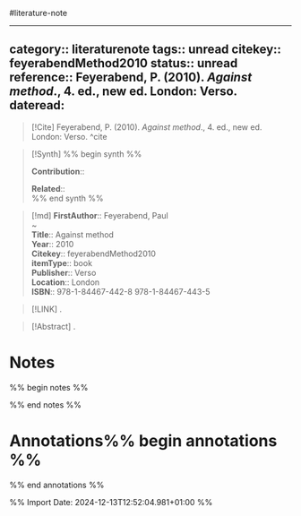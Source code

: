 #literature-note 

---
category:: literaturenote
tags:: unread
citekey:: feyerabendMethod2010
status:: unread 
reference:: Feyerabend, P. (2010). _Against method_., 4. ed., new ed. London: Verso.
dateread:
---

> [!Cite]
> Feyerabend, P. (2010). _Against method_., 4. ed., new ed. London: Verso.
^cite

>[!Synth]
>%% begin synth %%
>
>**Contribution**:: 
>
>**Related**::  
>%% end synth %%

>[!md]
> **FirstAuthor**:: Feyerabend, Paul  
~    
> **Title**:: Against method  
> **Year**:: 2010   
> **Citekey**:: feyerabendMethod2010  
> **itemType**:: book  
> **Publisher**:: Verso  
> **Location**:: London  
> **ISBN**:: 978-1-84467-442-8 978-1-84467-443-5    

> [!LINK] 
>.

> [!Abstract]
>.
> 
# Notes

%% begin notes %%

%% end notes %%


# Annotations%% begin annotations %%


%% end annotations %%

%% Import Date: 2024-12-13T12:52:04.981+01:00 %%
